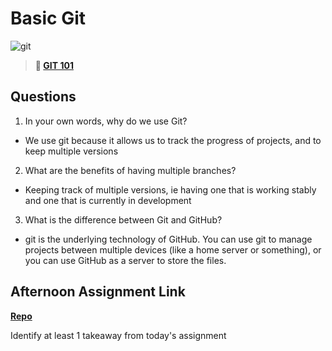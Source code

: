 # Basic Git

![git](https://git-scm.com/images/branching-illustration@2x.png)

> **📖 [GIT 101](https://codeworksacademy.com/fs-student-guide/resources/wk1/01-GIT)**

## Questions

1. In your own words, why do we use Git?
- We use git because it allows us to track the progress of projects, and to keep multiple versions

2. What are the benefits of having multiple branches?
- Keeping track of multiple versions, ie having one that is working stably and one that is currently in development

3. What is the difference between Git and GitHub?
- git is the underlying technology of GitHub. You can use git to manage projects between multiple devices (like a home server or something), or you can use GitHub as a server to store the files.

## Afternoon Assignment Link

**[Repo](https://github.com/zroes/fs-journal)**

Identify at least 1 takeaway from today's assignment
